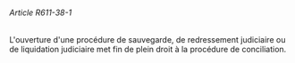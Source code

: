 ###### Article R611-38-1

L'ouverture d'une procédure de sauvegarde, de redressement judiciaire ou de liquidation judiciaire met fin de plein droit à la procédure de conciliation.

